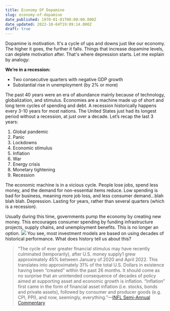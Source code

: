 ```yaml
---
title: Economy Of Dopamine
slug: economy-of-dopamine
date_published: 1970-01-01T00:00:00.000Z
date_updated: 2022-10-04T19:09:14.000Z
draft: true
---
```


Dopamine is motivation. It's a cycle of ups and downs just like our economy. The higher it goes, the further it falls. Things that increase dopamine levels, can deplete motivation after. That's where depression starts. Let me explain by analogy:

**We’re in a recession:**

- Two consecutive quarters with negative GDP growth
- Substantial rise in unemployment (by 2% or more)

The past 40 years were an era of abundance mainly because of technology, globalization, and stimulus. Economies are a machine made up of short and long term cycles of spending and debt. A recession historically happens every 3-10 years for most nations. The United States just had its longest period without a recession, at just over a decade. Let’s recap the last 3 years:

1. Global pandemic
2. Panic
3. Lockdowns
4. Economic stimulus
5. Inflation
6. War
7. Energy crisis
8. Monetary tightening
9. Recession

The economic machine is in a vicious cycle. People lose jobs, spend less money, and the demand for non-essential items reduce. Low spending is bad for business, meaning more job loss, and less consumer demand…blah blah blah. Depression. Lasting for years, rather than several quarters (which is a recession).

Usually during this time, governments pump the economy by creating new money. This encourages consumer spending by funding infrastructure projects, supply chains, and unemployment benefits. This is no longer an option.
![](__GHOST_URL__/content/images/2022/10/image-1.png)
You see, most investment models are based on using decades of historical performance. What does history tell us about this?

> “The cycle of ever greater financial stimulus may have recently culminated (temporarily), after U.S. money supply1 grew approximately 45% between January of 2020 and April 2022. This translates into approximately 31% of the total U.S. Dollars in existence having been “created” within the past 26 months. It should come as no surprise that an unintended consequence of decades of policy aimed at supporting asset and economic growth is inflation. “Inflation” first came in the form of financial asset inflation (i.e. stocks, bonds and private assets), followed by consumer and producer goods (e.g. CPI, PPI), and now, seemingly, everything.”––[INFL Semi-Annual Commentary](https://horizonkinetics.com/app/uploads/INFL_SemiAnnual-Commentary_FINAL.pdf)
